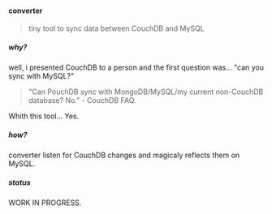 #### converter
> tiny tool to sync data between CouchDB and MySQL

##### why? 
well, i presented CouchDB to a person and the first question was... "can you sync with MySQL?"

> "Can PouchDB sync with MongoDB/MySQL/my current non-CouchDB database? No." - CouchDB FAQ.

Whith this tool... Yes.

##### how?
converter listen for CouchDB changes and magicaly reflects them on MySQL.

##### status
WORK IN PROGRESS.
